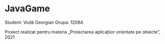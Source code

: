 # JavaGame

Student: Vodă Georgian
Grupa: 1208A

Proiect realizat pentru materia „Proiectarea aplicațiior orientate pe obiecte”, 2021

